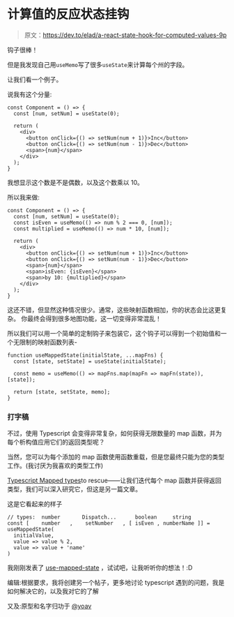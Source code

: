 # 计算值的反应状态挂钩

> 原文：<https://dev.to/elad/a-react-state-hook-for-computed-values-9p>

钩子很棒！

但是我发现自己用`useMemo`写了很多`useState`来计算每个州的字段。

让我们看一个例子。

说我有这个分量:

```
const Component = () => {
  const [num, setNum] = useState(0);

  return (
    <div>
      <button onClick={() => setNum(num + 1)}>Inc</button>
      <button onClick={() => setNum(num - 1)}>Dec</button>
      <span>{num}</span>
    </div>
  );
} 
```

我想显示这个数是不是偶数，以及这个数乘以 10。

所以我来做:

```
const Component = () => {
  const [num, setNum] = useState(0);
  const isEven = useMemo(() => num % 2 === 0, [num]);
  const multiplied = useMemo(() => num * 10, [num]);

  return (
    <div>
      <button onClick={() => setNum(num + 1)}>Inc</button>
      <button onClick={() => setNum(num - 1)}>Dec</button>
      <span>{num}</span>
      <span>isEven: {isEven}</span>
      <span>by 10: {multiplied}</span>
    </div>
  );
} 
```

这还不错，但显然这种情况很少。通常，这些映射函数相加，你的状态会比这更复杂。
你最终会得到很多地图功能，这一切变得非常混乱！

所以我们可以用一个简单的定制钩子来包装它，这个钩子可以得到一个初始值和一个无限制的映射函数列表-

```
function useMappedState(initialState, ...mapFns) {
  const [state, setState] = useState(initialState);

  const memo = useMemo(() => mapFns.map(mapFn => mapFn(state)), [state]);

  return [state, setState, memo];
} 
```

### 打字稿

不过，使用 Typescript 会变得非常复杂，如何获得无限数量的 map 函数，并为每个析构值应用它们的返回类型呢？

当然，您可以为每个添加的 map 函数使用函数重载，但是您最终只能为您的类型工作。(我讨厌为我喜欢的类型工作)

[Typescript Mapped types](https://www.typescriptlang.org/docs/handbook/advanced-types.html#mapped-types)to rescue——让我们迭代每个 map 函数并获得返回类型，我们可以深入研究它，但这是另一篇文章。

这是它看起来的样子

```
// types:  number       Dispatch...      boolean     string
const [    number   ,    setNumber   , [ isEven , numberName ]] = useMappedState(
  initialValue,
  value => value % 2,
  value => value + 'name'
) 
```

我刚刚发表了 [use-mapped-state](https://github.com/EladBezalel/use-mapped-state) ，试试吧，让我听听你的想法！:D

编辑:根据要求，我将创建另一个帖子，更多地讨论 typescript 遇到的问题，我是如何解决它的，以及我对它的了解

又及:原型和名字归功于 [@yoav](https://dev.to/yoav)